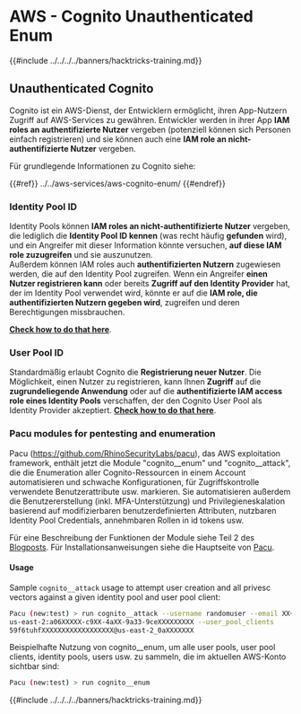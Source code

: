 # AWS - Cognito Unauthenticated Enum

{{#include ../../../../banners/hacktricks-training.md}}

## Unauthenticated Cognito

Cognito ist ein AWS-Dienst, der Entwicklern ermöglicht, ihren App-Nutzern Zugriff auf AWS-Services zu gewähren. Entwickler werden in ihrer App **IAM roles an authentifizierte Nutzer** vergeben (potenziell können sich Personen einfach registrieren) und sie können auch eine **IAM role an nicht-authentifizierte Nutzer** vergeben.

Für grundlegende Informationen zu Cognito siehe:

{{#ref}}
../../aws-services/aws-cognito-enum/
{{#endref}}

### Identity Pool ID

Identity Pools können **IAM roles an nicht-authentifizierte Nutzer** vergeben, die lediglich die **Identity Pool ID kennen** (was recht häufig **gefunden** wird), und ein Angreifer mit dieser Information könnte versuchen, **auf diese IAM role zuzugreifen** und sie auszunutzen.\
Außerdem können IAM roles auch **authentifizierten Nutzern** zugewiesen werden, die auf den Identity Pool zugreifen. Wenn ein Angreifer **einen Nutzer registrieren kann** oder bereits **Zugriff auf den Identity Provider** hat, der im Identity Pool verwendet wird, könnte er auf die **IAM role, die authentifizierten Nutzern gegeben wird**, zugreifen und deren Berechtigungen missbrauchen.

[**Check how to do that here**](../../aws-services/aws-cognito-enum/cognito-identity-pools.md).

### User Pool ID

Standardmäßig erlaubt Cognito die **Registrierung neuer Nutzer**. Die Möglichkeit, einen Nutzer zu registrieren, kann Ihnen **Zugriff** auf die **zugrundeliegende Anwendung** oder auf die **authentifizierte IAM access role eines Identity Pools** verschaffen, der den Cognito User Pool als Identity Provider akzeptiert. [**Check how to do that here**](../../aws-services/aws-cognito-enum/cognito-user-pools.md#registration).

### Pacu modules for pentesting and enumeration

Pacu (https://github.com/RhinoSecurityLabs/pacu), das AWS exploitation framework, enthält jetzt die Module "cognito__enum" und "cognito__attack", die die Enumeration aller Cognito-Ressourcen in einem Account automatisieren und schwache Konfigurationen, für Zugriffskontrolle verwendete Benutzerattribute usw. markieren. Sie automatisieren außerdem die Benutzererstellung (inkl. MFA-Unterstützung) und Privilegieneskalation basierend auf modifizierbaren benutzerdefinierten Attributen, nutzbaren Identity Pool Credentials, annehmbaren Rollen in id tokens usw.

Für eine Beschreibung der Funktionen der Module siehe Teil 2 des [Blogposts](https://rhinosecuritylabs.com/aws/attacking-aws-cognito-with-pacu-p2). Für Installationsanweisungen siehe die Hauptseite von [Pacu](https://github.com/RhinoSecurityLabs/pacu).

#### Usage

Sample `cognito__attack` usage to attempt user creation and all privesc vectors against a given identity pool and user pool client:
```bash
Pacu (new:test) > run cognito__attack --username randomuser --email XX+sdfs2@gmail.com --identity_pools
us-east-2:a06XXXXX-c9XX-4aXX-9a33-9ceXXXXXXXXX --user_pool_clients
59f6tuhfXXXXXXXXXXXXXXXXXX@us-east-2_0aXXXXXXX
```
Beispielhafte Nutzung von cognito\_\_enum, um alle user pools, user pool clients, identity pools, users usw. zu sammeln, die im aktuellen AWS-Konto sichtbar sind:
```bash
Pacu (new:test) > run cognito__enum
```
{{#include ../../../../banners/hacktricks-training.md}}
